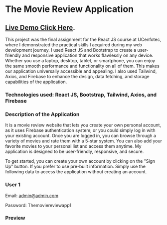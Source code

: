 # The Movie Review Application

## [Live Demo Click Here](https://the-movie-review-app.netlify.app/).

This project was the final assignment for the React JS course at UCenfotec, where I demonstrated the practical skills I acquired during my web development journey. I used React JS and Bootstrap to create a user-friendly and responsive application that works flawlessly on any device. Whether you use a laptop, desktop, tablet, or smartphone, you can enjoy the same smooth performance and functionality on all of them. This makes our application universally accessible and appealing. I also used Tailwind, Axios, and Firebase to enhance the design, data fetching, and storage capabilities of the application.

### Technologies used: React JS, Bootstrap, Tailwind, Axios, and Firebase

### Description of the Application

It is a movie review website that lets you create your own personal account, as it uses Firebase authentication system; or you could simply log in with your existing account. Once you are logged in, you can browse through a variety of movies and rate them with a 5-star system. You can also add your favorite movies to your personal list and access them anytime. My application is designed to be user-friendly, responsive, and secure.

To get started, you can create your own account by clicking on the "Sign Up" button. If you prefer to use pre-built information. Simply use the following data to access the application without creating an account.

### User 1

Email: admin@admin.com

Password: Themoviereviewapp1


### Preview



